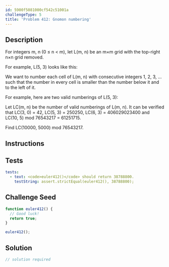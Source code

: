 ```yaml
---
id: 5900f5081000cf542c51001a
challengeType: 5
title: 'Problem 412: Gnomon numbering'
---
```


## Description
<section id='description'>
For integers m, n (0 ≤ n < m), let L(m, n) be an m×m grid with the top-right n×n grid removed.

For example, L(5, 3) looks like this:



We want to number each cell of L(m, n) with consecutive integers 1, 2, 3, ... such that the number in every cell is smaller than the number below it and to the left of it.

For example, here are two valid numberings of L(5, 3):


Let LC(m, n) be the number of valid numberings of L(m, n).
It can be verified that LC(3, 0) = 42, LC(5, 3) = 250250, LC(6, 3) = 406029023400 and LC(10, 5) mod 76543217 = 61251715.

Find LC(10000, 5000) mod 76543217.
</section>

## Instructions
<section id='instructions'>

</section>

## Tests
<section id='tests'>

```yml
tests:
  - text: <code>euler412()</code> should return 38788800.
    testString: assert.strictEqual(euler412(), 38788800);

```

</section>

## Challenge Seed
<section id='challengeSeed'>

<div id='js-seed'>

```js
function euler412() {
  // Good luck!
  return true;
}

euler412();
```

</div>



</section>

## Solution
<section id='solution'>

```js
// solution required
```

</section>
